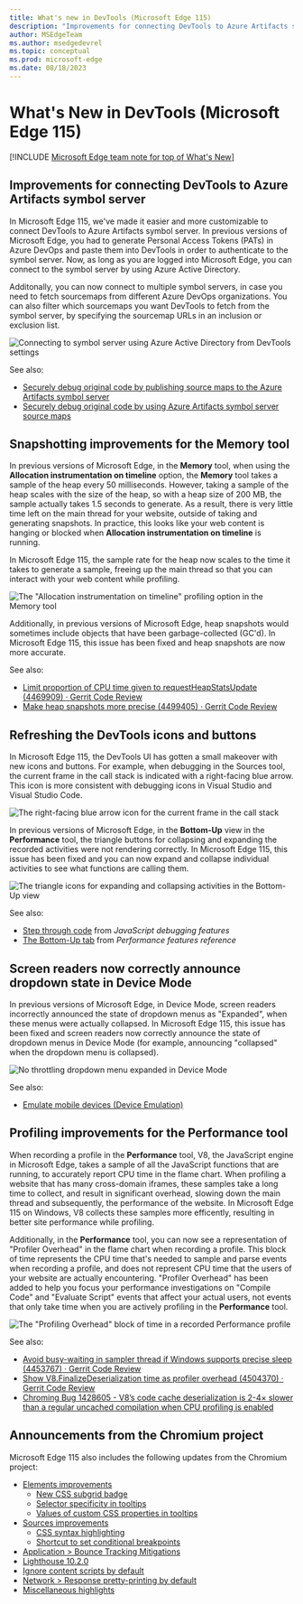 ```yaml
---
title: What's new in DevTools (Microsoft Edge 115)
description: "Improvements for connecting DevTools to Azure Artifacts symbol server. Snapshotting improvements for the Memory tool. Refreshing the DevTools icons and buttons. And more."
author: MSEdgeTeam
ms.author: msedgedevrel
ms.topic: conceptual
ms.prod: microsoft-edge
ms.date: 08/18/2023
---
```

# What's New in DevTools (Microsoft Edge 115)

[!INCLUDE [Microsoft Edge team note for top of What's New](../../includes/edge-whats-new-note.md)]


<!-- ====================================================================== -->
## Improvements for connecting DevTools to Azure Artifacts symbol server

<!-- Subtitle: You can now use Azure Active Directory for authentication instead of Personal Access Tokens (PATs). You can connect to multiple symbol servers and filter which sourcemaps you want DevTools to fetch. -->

<!-- Reviewer: Rob Paveza-->

In Microsoft Edge 115, we've made it easier and more customizable to connect DevTools to Azure Artifacts symbol server.  In previous versions of Microsoft Edge, you had to generate Personal Access Tokens (PATs) in Azure DevOps and paste them into DevTools in order to authenticate to the symbol server. Now, as long as you are logged into Microsoft Edge, you can connect to the symbol server by using<!--todo: that uses? --> Azure Active Directory.

Additonally, you can now connect to multiple symbol servers, in case you need to fetch sourcemaps from different Azure DevOps organizations. You can also filter which sourcemaps you want DevTools to fetch from the symbol server, by specifying the sourcemap URLs in an inclusion or exclusion list.

![Connecting to symbol server using Azure Active Directory from DevTools settings](./devtools-115-images/aad-symbol-server.png)
<!-- todo: steps to re-create screenshot -->
<!--
1. Launch Edge, ensure that you are logged in to the browser
1. Open DevTools > Settings > Symbol Server
1. Under **Authorization mode:**, select the dropdown and select Azure Active Directory
1. Load the Azure DevOps organizations
1. Take a screenshot
1. Draw red highlight boxes around Authorization mode and Filter behavior
1. See https://dev.azure.com/microsoft/Edge/_git/chromium.devtools-frontend/pullrequest/8874508 for more info
-->

See also:
* [Securely debug original code by publishing source maps to the Azure Artifacts symbol server](../../../javascript/publish-source-maps-to-azure.md)
* [Securely debug original code by using Azure Artifacts symbol server source maps](../../../javascript/consume-source-maps-from-azure.md)


<!-- ====================================================================== -->
## Snapshotting improvements for the Memory tool

<!-- Subtitle: The "Allocation instrumentation on timeline" profiling type in the Memory tool now samples the heap at variable intervals, depending on the size of the heap. Heap snapshots are now more accurate and don't show objects that have been garbage-collected. -->

<!-- Reviewer: Seth Brenith and Sulekha Kulkarni -->

In previous versions of Microsoft Edge, in the **Memory** tool, when using the **Allocation instrumentation on timeline** option, the **Memory** tool takes a sample of the heap every 50 milliseconds.  However, taking a sample of the heap scales with the size of the heap, so with a heap size of 200 MB, the sample actually takes 1.5 seconds to generate.  As a result, there is very little time left on the main thread for your website, outside of taking and generating snapshots.  In practice, this looks like your web content is hanging or blocked when **Allocation instrumentation on timeline** is running.

In Microsoft Edge 115, the sample rate for the heap now scales to the time it takes to generate a sample, freeing up the main thread so that you can interact with your web content while profiling.

![The "Allocation instrumentation on timeline" profiling option in the Memory tool](./devtools-115-images/allocation-instrumentation-on-timeline.png)
<!-- todo: steps to re-create screenshot -->
<!--
1. Navigate to https://microsoftedge.github.io/Demos/demo-to-do/
1. Open DevTools > Memory.
1. Select the "Allocation instrumentation on timeline" profiling type
1. Take a screenshot
1. Draw a red highlight box around the "Allocation instrumentation on timeline" option
 -->

Additionally, in previous versions of Microsoft Edge, heap snapshots would sometimes include objects that have been garbage-collected (GC'd).  In Microsoft Edge 115, this issue has been fixed and heap snapshots are now more accurate.

See also:
* [Limit proportion of CPU time given to requestHeapStatsUpdate (4469909) · Gerrit Code Review](https://chromium-review.googlesource.com/c/v8/v8/+/4469909)
* [Make heap snapshots more precise (4499405) · Gerrit Code Review](https://chromium-review.googlesource.com/c/v8/v8/+/4499405)


<!-- ====================================================================== -->
## Refreshing the DevTools icons and buttons

<!-- Subtitle: New icons and buttons give an update to the DevTools look and feel. -->

<!-- Reviewer: Jimmy Seto and Vidal Guillermo Diazleal Ortega -->

In Microsoft Edge 115, the DevTools UI has gotten a small makeover with new icons and buttons.  For example, when debugging in the Sources tool, the current frame in the call stack is indicated with a right-facing blue arrow.  This icon is more consistent with debugging icons in Visual Studio and Visual Studio Code.

![The right-facing blue arrow icon for the current frame in the call stack](./devtools-115-images/icon-update-sources.png)
<!-- todo: steps to re-create screenshot -->
<!--
1. Navigate to https://microsoftedge.github.io/Demos/demo-to-do/
1. Open DevTools > Sources. Open the to-do.js file
1. Set a breakpoint on line 14
1. Add an item to the to-do list. The breakpoint should trigger
1. Ensure that the Call Stack section of the Sources tool is visible
1. Take a screenshot
1. Draw a red highlight box around the right-facing blue arrow icon
1. See: https://dev.azure.com/microsoft/Edge/_git/chromium.devtools-frontend/pullrequest/8927764 for more info
 -->

In previous versions of Microsoft Edge, in the **Bottom-Up** view in the **Performance** tool, the triangle buttons for collapsing and expanding the recorded activities were not rendering correctly.  In Microsoft Edge 115, this issue has been fixed and you can now expand and collapse individual activities to see what functions are calling them.

![The triangle icons for expanding and collapsing activities in the Bottom-Up view](./devtools-115-images/icon-update-performance.png)
<!-- todo: steps to re-create screenshot -->
<!--
1. Navigate to https://microsoftedge.github.io/Demos/demo-to-do/
1. Open DevTools > Performance. Select the Reload icon to start profiling and reload the page
1. Wait and profiling will end on its own
1. Make sure the bottom pane is visible in the Performance tool. Switch to the Bottom-Up view.
1. Take a screenshot
1. Draw red highlight boxes around the triangle icons in the Bottom-Up view for expanding/collapsing activities
1. See: https://dev.azure.com/microsoft/Edge/_git/chromium.devtools-frontend/pullrequest/8952566 for more info
 -->

See also:
* [Step through code](../../../javascript/reference.md#step-through-code) from _JavaScript debugging features_
* [The Bottom-Up tab](../../../evaluate-performance/reference.md#the-bottom-up-tab) from _Performance features reference_


<!-- ====================================================================== -->
## Screen readers now correctly announce dropdown state in Device Mode

<!-- Subtitle: In Device Mode, screen readers now correctly announce the state of dropdown menus (for example, announcing "collapsed" when the dropdown menu is collapsed). -->

<!-- Reviewer: Natasha Lee -->

In previous versions of Microsoft Edge, in Device Mode, screen readers incorrectly announced the state of dropdown menus as "Expanded", when these menus were actually collapsed.  In Microsoft Edge 115, this issue has been fixed and screen readers now correctly announce the state of dropdown menus in Device Mode (for example, announcing "collapsed" when the dropdown menu is collapsed).

![No throttling dropdown menu expanded in Device Mode](./devtools-115-images/device-mode-dropdown.png)
<!-- todo: steps to re-create screenshot -->
<!--
1. Navigate to https://microsoftedge.github.io/Demos/demo-to-do/
1. Open DevTools. Turn on Device Mode with the Toggle device emulation button in the top-left corner
1. Expand the viewport so that you can see all the buttons in the Device Mode toolbar
1. Select the **No throttling** dropdown menu
1. Take a screenshot with the menu expanded
1. Draw a red highlight box around the dropdown menu
 -->

See also:
* [Emulate mobile devices (Device Emulation)](../../../device-mode/index.md)


<!-- ====================================================================== -->
## Profiling improvements for the Performance tool

<!-- Subtitle: Your web content will now be more responsive while profiling in the Performance tool, and "Profiler Overhead" blocks of CPU time have been added, to account for the additional time Microsoft Edge needs when profiling. -->

<!-- Reviewer: Seth Brenith and Sulekha Kulkarni -->

When recording a profile in the **Performance** tool, V8, the JavaScript engine in Microsoft Edge, takes a sample of all the JavaScript functions that are running, to accurately report CPU time in the flame chart.  When profiling a website that has many cross-domain iframes, these samples take a long time to collect, and result in significant overhead, slowing down the main thread and subsequently, the performance of the website.  In Microsoft Edge 115 on Windows, V8 collects these samples more efficently, resulting in better site performance while profiling.

Additionally, in the **Performance** tool, you can now see a representation of "Profiler Overhead" in the flame chart when recording a profile. This block of time represents the CPU time that's needed to sample and parse events when recording a profile, and does not represent CPU time that the users of your website are actually encountering.  "Profiler Overhead" has been added to help you focus your performance investigations on "Compile Code" and "Evaluate Script" events that affect your actual users, not events that only take time when you are actively profiling in the **Performance** tool.

![The "Profiling Overhead" block of time in a recorded Performance profile](./devtools-115-images/profiling-overhead-performance.png)
<!-- todo: steps to re-create screenshot -->
<!--
1. Navigate to https://microsoftedge.github.io/Demos/demo-to-do/
1. Open DevTools > Performance. Press the Reload button to reload the page and start profiling
1. Wait for profiling to stop on its own
1. In the flame chart, zoom in on the start of the profile to look for a "Profiling Overhead" block
1. With the "Profiling Overhead" block in view, take a screenshot
1. Draw a red highlight box around the "Profiling Overhead" box
1. If you have difficulty, ping Zoher and I can share with you the trace I recorded that I know has the event
 -->

See also:
* [Avoid busy-waiting in sampler thread if Windows supports precise sleep (4453767) · Gerrit Code Review](https://chromium-review.googlesource.com/c/v8/v8/+/4453767)
* [Show V8.FinalizeDeserialization time as profiler overhead (4504370) · Gerrit Code Review](https://chromium-review.googlesource.com/c/devtools/devtools-frontend/+/4504370)
* [Chroming Bug 1428605 - V8’s code cache deserialization is 2-4× slower than a regular uncached compilation when CPU profiling is enabled](https://bugs.chromium.org/p/chromium/issues/detail?id=1428605)


<!-- ====================================================================== -->
## Announcements from the Chromium project

Microsoft Edge 115 also includes the following updates from the Chromium project:

<!-- todo: delete some links? -->
* [Elements improvements](https://developer.chrome.com/blog/new-in-devtools-115/#elements)
   * [New CSS subgrid badge](https://developer.chrome.com/blog/new-in-devtools-115/#subgrid)
   * [Selector specificity in tooltips](https://developer.chrome.com/blog/new-in-devtools-115/#specificity)
   * [Values of custom CSS properties in tooltips](https://developer.chrome.com/blog/new-in-devtools-115/#css-variable-values)
* [Sources improvements](https://developer.chrome.com/blog/new-in-devtools-115/#sources)
   * [CSS syntax highlighting](https://developer.chrome.com/blog/new-in-devtools-115/#css)
   * [Shortcut to set conditional breakpoints](https://developer.chrome.com/blog/new-in-devtools-115/#breakpoint)
* [Application > Bounce Tracking Mitigations](https://developer.chrome.com/blog/new-in-devtools-115/#bounce-tracking)
* [Lighthouse 10.2.0](https://developer.chrome.com/blog/new-in-devtools-115/#lighthouse)
* [Ignore content scripts by default](https://developer.chrome.com/blog/new-in-devtools-115/#content-script)
* [Network > Response pretty-printing by default](https://developer.chrome.com/blog/new-in-devtools-115/#network)
* [Miscellaneous highlights](https://developer.chrome.com/blog/new-in-devtools-115/#misc)


<!-- ====================================================================== -->
<!-- uncomment if content is copied from developer.chrome.com to this page -->

<!-- > [!NOTE]
> Portions of this page are modifications based on work created and [shared by Google](https://developers.google.com/terms/site-policies) and used according to terms described in the [Creative Commons Attribution 4.0 International License](https://creativecommons.org/licenses/by/4.0).
> The original page for announcements from the Chromium project is [What's New in DevTools (Chrome 115)](https://developer.chrome.com/blog/new-in-devtools-115) and is authored by [Jecelyn Yeen](https://developers.google.com/web/resources/contributors#jecelynyeen) (Developer advocate working on Chrome DevTools at Google). -->


<!-- ====================================================================== -->
<!-- uncomment if content is copied from developer.chrome.com to this page -->

<!-- [![Creative Commons License](../../../../media/cc-logo/88x31.png)](https://creativecommons.org/licenses/by/4.0)
This work is licensed under a [Creative Commons Attribution 4.0 International License](https://creativecommons.org/licenses/by/4.0). -->
